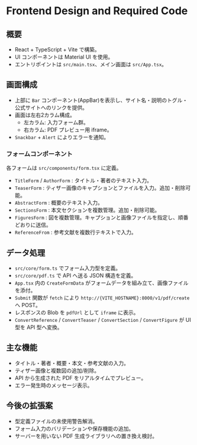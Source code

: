 # Frontend Design and Required Code

## 概要
- React + TypeScript + Vite で構築。
- UI コンポーネントは Material UI を使用。
- エントリポイントは `src/main.tsx`、メイン画面は `src/App.tsx`。

## 画面構成
- 上部に `Bar` コンポーネント(AppBar)を表示し、サイト名・説明のトグル・公式サイトへのリンクを提供。
- 画面は左右2カラム構成。
  - 左カラム: 入力フォーム群。
  - 右カラム: PDF プレビュー用 iframe。
- `Snackbar` + `Alert` によりエラーを通知。

### フォームコンポーネント
各フォームは `src/components/form.tsx` に定義。
- `TitleForm` / `AuthorForm` : タイトル・著者のテキスト入力。
- `TeaserForm` : ティザー画像のキャプションとファイルを入力。追加・削除可能。
- `AbstractForm` : 概要のテキスト入力。
- `SectionsForm` : 本文セクションを複数管理。追加・削除可能。
- `FiguresForm` : 図を複数管理。キャプションと画像ファイルを指定し、順番どおりに送信。
- `ReferenceFrom` : 参考文献を複数行テキストで入力。

## データ処理
- `src/core/form.ts` でフォーム入力型を定義。
- `src/core/pdf.ts` で API へ送る JSON 構造を定義。
- `App.tsx` 内の `CreateFormData` がフォームデータを組み立て、画像ファイルを添付。
- `Submit` 関数が `fetch` により `http://{VITE_HOSTNAME}:8000/v1/pdf/create` へ POST。
- レスポンスの Blob を `pdfUrl` として `iframe` に表示。
- `ConvertReference` / `ConvertTeaser` / `ConvertSection` / `ConvertFigure` が UI 型を API 型へ変換。

## 主な機能
- タイトル・著者・概要・本文・参考文献の入力。
- ティザー画像と複数図の追加/削除。
- API から生成された PDF をリアルタイムでプレビュー。
- エラー発生時のメッセージ表示。

## 今後の拡張案
- 型定義ファイルの未使用警告解消。
- フォーム入力のバリデーションや保存機能の追加。
- サーバーを用いない PDF 生成ライブラリへの置き換え検討。
